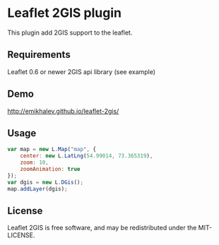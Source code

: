Leaflet 2GIS plugin
===================
This plugin add 2GIS support to the leaflet.

## Requirements
Leaflet 0.6 or newer
2GIS api library (see example)

## Demo
http://emikhalev.github.io/leaflet-2gis/

## Usage
```javascript
var map = new L.Map("map", {
	center: new L.LatLng(54.99014, 73.365319), 
	zoom: 10,
	zoomAnimation: true 
});
var dgis = new L.DGis();
map.addLayer(dgis);
```

## License
Leaflet 2GIS is free software, and may be redistributed under the MIT-LICENSE.
